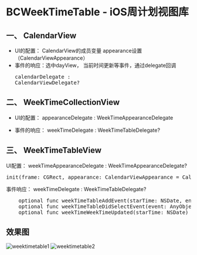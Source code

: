# BCWeekTimeTable - iOS周计划视图库

## 一、 CalendarView
- UI的配置： CalendarView的成员变量 appearance设置（CalendarViewAppearance）
- 事件的响应：选中dayView， 当前时间更新等事件，通过delegate回调<pre>calendarDelegate : CalendarViewDelegate?</pre>

## 二、 WeekTimeCollectionView
- UI的配置：  appearanceDelegate : WeekTimeAppearanceDelegate

- 事件的响应：  weekTimeDelegate : WeekTimeTableDelegate?

## 三、 WeekTimeTableView

UI配置：  weekTimeAppearanceDelegate : WeekTimeAppearanceDelegate?
<pre>init(frame: CGRect, appearance: CalendarViewAppearance = CalendarViewAppearance())</pre>

事件响应：  weekTimeDelegate : WeekTimeTableDelegate?
<pre>
    optional func weekTimeTableAddEvent(starTime: NSDate, endTime: NSDate) -> Void
    optional func weekTimeTableDidSelectEvent(event: AnyObject?) -> Void
    optional func weekTimeWeekTimeUpdated(starTime: NSDate) -> Void
</pre>

## 效果图
![weektimetable1](http://utility.uteacher.me/weektimetable1.png)
![weektimetable2](http://utility.uteacher.me/weektimetable2.png)

